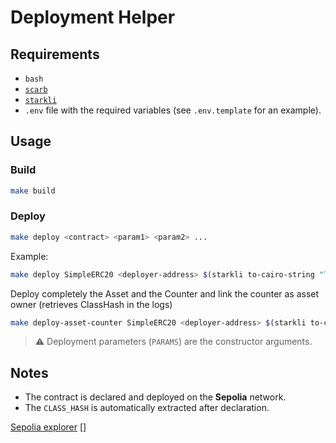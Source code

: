 # Deployment Helper

## Requirements

- `bash`
- [`scarb`](https://docs.swmansion.com/scarb/)
- [`starkli`](https://book.starkli.dev/)
- `.env` file with the required variables (see `.env.template` for an example).

## Usage

### Build

```bash
make build
```

### Deploy

```bash
make deploy <contract> <param1> <param2> ...
```

Example:

```bash
make deploy SimpleERC20 <deployer-address> $(starkli to-cairo-string "TicTac") $(starkli to-cairo-string "TT") 10000 0
```

Deploy completely the Asset and the Counter and link the counter as asset owner (retrieves ClassHash in the logs)
```bash
make deploy-asset-counter SimpleERC20 <deployer-address> $(starkli to-cairo-string "CounterAsset") $(starkli to-cairo-string "CA") 0 0
```
> ⚠️ Deployment parameters (`PARAMS`) are the constructor arguments.

## Notes

- The contract is declared and deployed on the **Sepolia** network.
- The `CLASS_HASH` is automatically extracted after declaration.

[Sepolia explorer](https://sepolia.starkscan.co/)
[]
